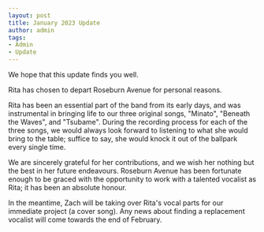 ```yaml
---
layout: post
title: January 2023 Update
author: admin
tags:
- Admin
- Update
---
```


We hope that this update finds you well.

Rita has chosen to depart Roseburn Avenue for personal reasons.

Rita has been an essential part of the band from its early days, and was instrumental in bringing life to our three original songs, "Minato", "Beneath the Waves", and "Tsubame". During the recording process for each of the three songs, we would always look forward to listening to what she would bring to the table; suffice to say, she would knock it out of the ballpark every single time.

We are sincerely grateful for her contributions, and we wish her nothing but the best in her future endeavours. Roseburn Avenue has been fortunate enough to be graced with the opportunity to work with a talented vocalist as Rita; it has been an absolute honour.

In the meantime, Zach will be taking over Rita's vocal parts for our immediate project (a cover song). Any news about finding a replacement vocalist will come towards the end of February.
